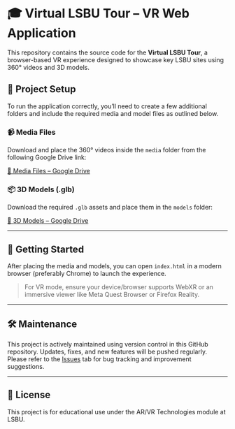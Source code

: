 # 🎓 Virtual LSBU Tour – VR Web Application

This repository contains the source code for the **Virtual LSBU Tour**, a browser-based VR experience designed to showcase key LSBU sites using 360° videos and 3D models.

## 📁 Project Setup

To run the application correctly, you’ll need to create a few additional folders and include the required media and model files as outlined below.


### 📹 Media Files

Download and place the 360° videos inside the `media` folder from the following Google Drive link:

[📁 Media Files – Google Drive](https://drive.google.com/drive/folders/1lmGMQn5DdR1Qlcig4oVIhJ8RrsB7peMw?usp=sharing)

### 📦 3D Models (.glb)

Download the required `.glb` assets and place them in the `models` folder:

[📁 3D Models – Google Drive](https://drive.google.com/drive/folders/1KHntWx4NzvYlnx5Tya4IZ8Xb-EonjO18?usp=sharing)

---

## 🚀 Getting Started

After placing the media and models, you can open `index.html` in a modern browser (preferably Chrome) to launch the experience.

> For VR mode, ensure your device/browser supports WebXR or an immersive viewer like Meta Quest Browser or Firefox Reality.

---

## 🛠 Maintenance

This project is actively maintained using version control in this GitHub repository. Updates, fixes, and new features will be pushed regularly. Please refer to the [Issues](../../issues) tab for bug tracking and improvement suggestions.

---

## 📄 License

This project is for educational use under the AR/VR Technologies module at LSBU.
